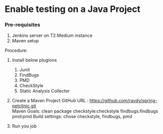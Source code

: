 # Enable testing on a Java Project

### Pre-requisites
1. Jenkins server on T2.Medium instance
2. Maven setup

Procedure: 
1. Install below plugions
   1. Junit
   2. FindBugs
   3. PMD
   4. CheckStyle
   5. Static Analysis Collector

1. Create a Maven Project
   GitHub URL : https://github.com/ravdy/spring-petclinic.git  
   Maven Goals: clean package checkstyle:checkstyle findbugs:findbugs pmd:pmd
   Build settings: chose checkstyle, findbugs, pmd

2. Run you job
